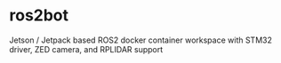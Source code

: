 # ros2bot
Jetson / Jetpack based ROS2 docker container workspace with STM32 driver, ZED camera, and RPLIDAR support
